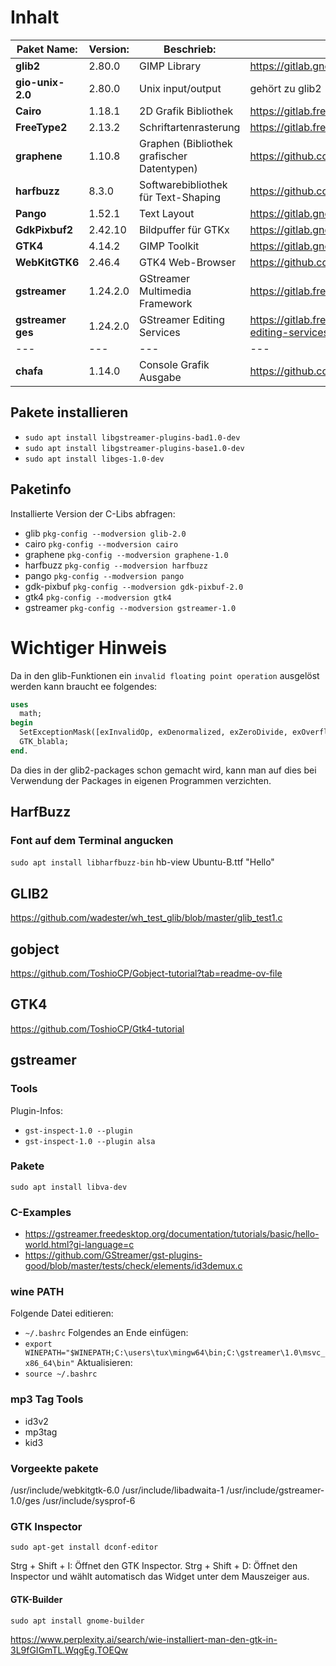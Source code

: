 # Inhalt
| **Paket Name:**   | **Version:** | **Beschrieb:**                             | **Download:**                                                  |
| ---               | ---          | ---                                        | ---                                                            |
| **glib2**         | 2.80.0       | GIMP Library                               | https://gitlab.gnome.org/GNOME/glib                            |
| **gio-unix-2.0**  | 2.80.0       | Unix input/output                          | gehört zu glib2                                                |
| **Cairo**         | 1.18.1       | 2D Grafik Bibliothek                       | https://gitlab.freedesktop.org/cairo/cairo                     |
| **FreeType2**     | 2.13.2       | Schriftartenrasterung                      | https://gitlab.freedesktop.org/freetype/freetype               |
| **graphene**      | 1.10.8       | Graphen (Bibliothek grafischer Datentypen) | https://github.com/ebassi/graphene                             |
| **harfbuzz**      | 8.3.0        | Softwarebibliothek für Text-Shaping        | https://github.com/harfbuzz/harfbuzz                           |
| **Pango**         | 1.52.1       | Text Layout                                | https://gitlab.gnome.org/GNOME/pango                           |
| **GdkPixbuf2**    | 2.42.10      | Bildpuffer für GTKx                        | https://gitlab.gnome.org/GNOME/gdk-pixbuf                      |
| **GTK4**          | 4.14.2       | GIMP Toolkit                               | https://gitlab.gnome.org/GNOME/gtk                             |
| **WebKitGTK6**    | 2.46.4       | GTK4 Web-Browser                           | https://github.com/WebKit                                      |
| **gstreamer**     | 1.24.2.0     | GStreamer Multimedia Framework             | https://gitlab.freedesktop.org/gstreamer                       |
| **gstreamer ges** | 1.24.2.0     | GStreamer Editing Services                 | https://gitlab.freedesktop.org/gstreamer/gst-editing-services  |
| ---               | ---          | ---                                        | ---                                                            |
| **chafa**         | 1.14.0       | Console Grafik Ausgabe                     | https://github.com/hpjansson/chafa                             |


## Pakete installieren
- `sudo apt install libgstreamer-plugins-bad1.0-dev`
- `sudo apt install libgstreamer-plugins-base1.0-dev`
- `sudo apt install libges-1.0-dev` 


## Paketinfo
Installierte Version der C-Libs abfragen:
- glib `pkg-config --modversion glib-2.0` 
- cairo `pkg-config --modversion cairo` 
- graphene `pkg-config --modversion graphene-1.0`
- harfbuzz `pkg-config --modversion harfbuzz`
- pango `pkg-config --modversion pango` 
- gdk-pixbuf `pkg-config --modversion gdk-pixbuf-2.0` 
- gtk4 `pkg-config --modversion gtk4` 
- gstreamer `pkg-config --modversion gstreamer-1.0` 


# Wichtiger Hinweis
Da in den glib-Funktionen ein `invalid floating point operation` ausgelöst werden kann braucht ee folgendes:
```pascal
uses
  math;
begin
  SetExceptionMask([exInvalidOp, exDenormalized, exZeroDivide, exOverflow, exUnderflow, exPrecision]);
  GTK_blabla;
end.
```
Da dies in der glib2-packages schon gemacht wird, kann man auf dies bei Verwendung der Packages in eigenen Programmen verzichten.

## HarfBuzz

### Font auf dem Terminal angucken
`sudo apt install libharfbuzz-bin`
hb-view Ubuntu-B.ttf "Hello"






## GLIB2 
https://github.com/wadester/wh_test_glib/blob/master/glib_test1.c

## gobject
https://github.com/ToshioCP/Gobject-tutorial?tab=readme-ov-file

## GTK4
https://github.com/ToshioCP/Gtk4-tutorial

## gstreamer

### Tools
Plugin-Infos:
- `gst-inspect-1.0 --plugin`
- `gst-inspect-1.0 --plugin alsa`

### Pakete
`sudo apt install libva-dev`

### C-Examples
- https://gstreamer.freedesktop.org/documentation/tutorials/basic/hello-world.html?gi-language=c
- https://github.com/GStreamer/gst-plugins-good/blob/master/tests/check/elements/id3demux.c

### wine PATH
Folgende Datei editieren:
- `~/.bashrc`
Folgendes an Ende einfügen:
- `export WINEPATH="$WINEPATH;C:\users\tux\mingw64\bin;C:\gstreamer\1.0\msvc_x86_64\bin"`
Aktualisieren:
- `source ~/.bashrc`

### mp3 Tag Tools
- id3v2
- mp3tag
- kid3

### Vorgeekte pakete

/usr/include/webkitgtk-6.0
/usr/include/libadwaita-1
/usr/include/gstreamer-1.0/ges
/usr/include/sysprof-6

### GTK Inspector

`sudo apt-get install dconf-editor`

Strg + Shift + I: Öffnet den GTK Inspector.
Strg + Shift + D: Öffnet den Inspector und wählt automatisch das Widget unter dem Mauszeiger aus.

#### GTK-Builder

`sudo apt install gnome-builder`








https://www.perplexity.ai/search/wie-installiert-man-den-gtk-in-3L9fGIGmTL.WqgEg.TOEQw








